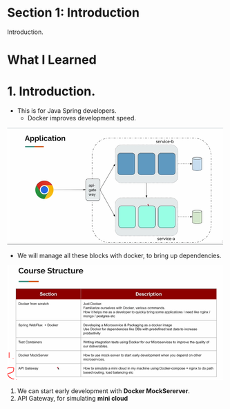 # Section 1: Introduction

Introduction.

# What I Learned

# 1. Introduction.

- This is for Java Spring developers.
    - Docker improves development speed. 

<img src="courseSetup.PNG"  alt="alt text" width="500"/>

- We will manage all these blocks with docker, to bring up dependencies. 

<img src="courseSummary.PNG"  alt="alt text" width="500"/>

1. We can start early development with **Docker MockSererver**. 
2. API Gateway, for simulating **mini cloud**